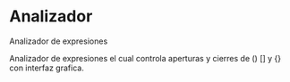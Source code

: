 # Analizador
Analizador de expresiones

Analizador de expresiones el cual controla aperturas y cierres de () [] y {} con interfaz grafica.
